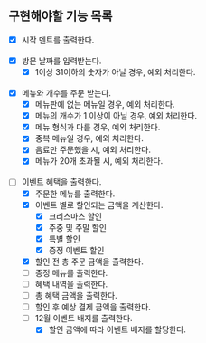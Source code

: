 ## 구현해야할 기능 목록
- [x] 시작 멘트를 출력한다.<br/><br/>
- [x] 방문 날짜를 입력받는다.
  - [x] 1이상 31이하의 숫자가 아닐 경우, 예외 처리한다.<br/><br/>
- [x] 메뉴와 개수를 주문 받는다.
  - [x] 메뉴판에 없는 메뉴일 경우, 예외 처리한다.
  - [x] 메뉴의 개수가 1 이상이 아닐 경우, 예외 처리한다.
  - [x] 메뉴 형식과 다를 경우, 예외 처리한다.
  - [x] 중복 메뉴일 경우, 예외 처리한다.
  - [x] 음료만 주문했을 시, 예외 처리한다.
  - [x] 메뉴가 20개 초과될 시, 예외 처리한다.<br/><br/>

- [ ] 이벤트 혜택을 출력한다.
  - [x] 주문한 메뉴를 출력한다.
  - [x] 이벤트 별로 할인되는 금액을 계산한다.
    - [x] 크리스마스 할인
    - [x] 주중 및 주말 할인
    - [x] 특별 할인
    - [x] 증정 이벤트 할인
  - [x] 할인 전 총 주문 금액을 출력한다.
  - [ ] 증정 메뉴를 출력한다.
  - [ ] 혜택 내역을 출력한다.
  - [ ] 총 혜택 금액을 출력한다.
  - [ ] 할인 후 예상 결제 금액을 출력한다.
  - [ ] 12월 이벤트 배지를 출력한다.
    - [x] 할인 금액에 따라 이벤트 배지를 할당한다.